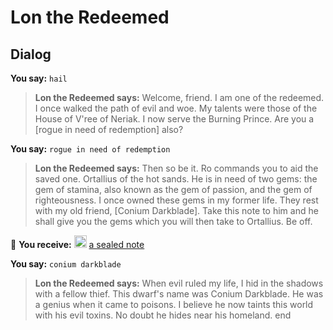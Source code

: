 # Lon the Redeemed


## Dialog

**You say:** `hail`



>**Lon the Redeemed says:** Welcome, friend. I am one of the redeemed. I once walked the path of evil and woe. My talents were those of the House of V'ree of Neriak. I now serve the Burning Prince. Are you a [rogue in need of redemption] also?

**You say:** `rogue in need of redemption`



>**Lon the Redeemed says:** Then so be it. Ro commands you to aid the saved one. Ortallius of the hot sands. He is in need of two gems: the gem of stamina, also known as the gem of passion, and the gem of righteousness. I once owned these gems in my former life. They rest with my old friend, [Conium Darkblade]. Take this note to him and he shall give you the gems which you will then take to Ortallius.  Be off.


 &#127873; **You receive:**  <img style="background:url(/static/icons/blank_slot.gif);width:20px;height:20px;" src="/static/icons/item_866.png" alt="" /> <a
                                href="/item/18955" data-url="18955" class="tooltip-link link">a sealed note</a>

**You say:** `conium darkblade`



>**Lon the Redeemed says:** When evil ruled my life, I hid in the shadows with a fellow thief. This dwarf's name was Conium Darkblade. He was a genius when it came to poisons. I believe he now taints this world with his evil toxins. No doubt he hides near his homeland.
end





